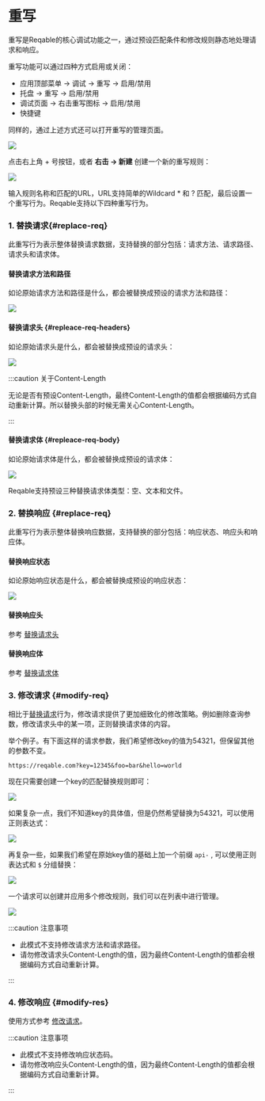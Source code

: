 # 重写

重写是Reqable的核心调试功能之一，通过预设匹配条件和修改规则静态地处理请求和响应。

重写功能可以通过四种方式启用或关闭：
- 应用顶部菜单 -> 调试 -> 重写 -> 启用/禁用
- 托盘 -> 重写 -> 启用/禁用
- 调试页面 -> 右击重写图标 -> 启用/禁用
- 快捷键

同样的，通过上述方式还可以打开重写的管理页面。

![](arts/rewrite_01.png)

点击右上角 + 号按钮，或者 **右击 -> 新建** 创建一个新的重写规则：

![](arts/rewrite_02.png)

输入规则名称和匹配的URL，URL支持简单的Wildcard * 和 ? 匹配，最后设置一个重写行为。Reqable支持以下四种重写行为。

### 1. 替换请求{#replace-req}

此重写行为表示整体替换请求数据，支持替换的部分包括：请求方法、请求路径、请求头和请求体。

#### 替换请求方法和路径

如论原始请求方法和路径是什么，都会被替换成预设的请求方法和路径：

![](arts/rewrite_03.png)

#### 替换请求头 {#repleace-req-headers}

如论原始请求头是什么，都会被替换成预设的请求头：

![](arts/rewrite_04.png)

:::caution 关于Content-Length

无论是否有预设Content-Length，最终Content-Length的值都会根据编码方式自动重新计算。所以替换头部的时候无需关心Content-Length。

:::

#### 替换请求体 {#repleace-req-body}

如论原始请求体是什么，都会被替换成预设的请求体：

![](arts/rewrite_05.png)

Reqable支持预设三种替换请求体类型：空、文本和文件。

### 2. 替换响应 {#replace-req}

此重写行为表示整体替换响应数据，支持替换的部分包括：响应状态、响应头和响应体。

#### 替换响应状态

如论原始响应状态是什么，都会被替换成预设的响应状态：

![](arts/rewrite_06.png)

#### 替换响应头

参考 [替换请求头](#repleace-req-headers)

#### 替换响应体

参考 [替换请求体](#repleace-req-body)

### 3. 修改请求 {#modify-req}

相比于[替换请求](##replace-req)行为，修改请求提供了更加细致化的修改策略。例如删除查询参数，修改请求头中的某一项，正则替换请求体的内容。

举个例子。有下面这样的请求参数，我们希望修改key的值为54321，但保留其他的参数不变。

```url
https://reqable.com?key=12345&foo=bar&hello=world
```

现在只需要创建一个key的匹配替换规则即可：

![](arts/rewrite_07.png)

如果复杂一点，我们不知道key的具体值，但是仍然希望替换为54321，可以使用正则表达式：

![](arts/rewrite_08.png)

再复杂一些，如果我们希望在原始key值的基础上加一个前缀 `api-` , 可以使用正则表达式和 `$` 分组替换：

![](arts/rewrite_09.png)

一个请求可以创建并应用多个修改规则，我们可以在列表中进行管理。

![](arts/rewrite_10.png)

:::caution 注意事项

- 此模式不支持修改请求方法和请求路径。
- 请勿修改请求头Content-Length的值，因为最终Content-Length的值都会根据编码方式自动重新计算。

:::

### 4. 修改响应 {#modify-res}

使用方式参考 [修改请求](#modify-req)。

:::caution 注意事项

- 此模式不支持修改响应状态码。
- 请勿修改响应头Content-Length的值，因为最终Content-Length的值都会根据编码方式自动重新计算。

:::
